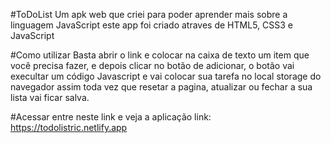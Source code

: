 #ToDoList
Um apk web que criei para poder aprender mais sobre a linguagem JavaScript
este app foi criado atraves de HTML5, CSS3 e JavaScript

#Como utilizar
Basta abrir o link e colocar na caixa de texto um item que você precisa fazer, e depois
clicar no botão de adicionar, o botão vai execultar um código Javascript e 
vai colocar sua tarefa no local storage do navegador assim toda vez que resetar a 
pagina, atualizar ou fechar a sua lista vai ficar salva.

#Acessar entre neste link e veja a aplicação
link: https://todolistric.netlify.app
